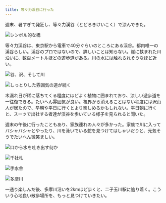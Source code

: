 ```yaml
---
title: 等々力渓谷に行った
---
```

週末、暑すぎて発狂し、等々力渓谷（とどろきけいこく）で涼んできた。

![](https://lh5.googleusercontent.com/Hqnrt8RgharvV7CBS7jUyw-kybtbpeBJdUyTXdcRl4n-sjVRM1e4ChlJuLRU129ZtMEjMEYjW9rua6ZnhLWVBBoUipIJcCm6VuZwolhDxBuVVNqA36KEs4l2NaVbMYLpI-z0KT892GOmt0BhOvg "シンボル的な橋")

等々力渓谷は、東京駅から電車で40分ぐらいのところにある渓谷。都内唯一の渓谷らしい。渓谷のプロではないので、詳しいことは知らない。崖に挟まれた川沿いに、数百メートルほどの遊歩道がある。川の水には触れられそうなほど近い。

![](https://lh3.googleusercontent.com/wAqLmHnIwqrHxc3VyM5kzd2NQgjiQIpTXYwfwW4SoLSmpWxnDyAz8lK-rOQP5PuxXrV4B7PqlYhH5shVWOz6CodZ42MKrMqL1CHb2qRqiVYQtiNLpbSKMPv6u8ggfNCjvD6FlCa8mTgdD1hSxHI "谷、沢、そして川")

![](https://lh5.googleusercontent.com/iTN7MsagIMPI8LQQnAViGR8Q383wZ76L3h2ZfsrFiy2l4ujNxH_3yFYjz1E5a6KETMDLl7jOVEoYh0Y6GUjQUF-TBEmtpJ06EJR4LktX1BXZhUfPvfgy1czZ2bYDzJy7187ob2jaFKA2eG2oJV0 "しっとりした雰囲気の道が続く")

木漏れ日が稀に落ちてくる程度にほどよく植物に囲まれており、涼しい遊歩道を一往復できる。たいへん雰囲気が良い。視界から消えることはない程度には沢山人が居たので、早朝や平日に行くとより楽しめるかもしれない。平日朝に行くと、スーツで出社する者達が渓谷を歩いている様子を見られると聞いた。

週末の午後に行ったこともあり、家族連れの人々が多かった。家族で川に入ってバシャバシャとやったり、川を泳いでいる蛇を見つけてはしゃいだりと、元気そうでたいへん微笑ましい。

![](https://lh3.googleusercontent.com/TrQJC2tRP7vwXnE594oXRd6Wa-h6PDx1nYA8lkKxMLy4GTYC_oyOr0TMV2WWkyIgsnawYIxUnjdSd8Lg0fxg0uP9bSgUrRMWxO2KYs6nI9GrdSBlQIDgTDpjsOR5XoySon8iA6wCjQPNufdcbsM "口から水を吐き出す何か")

![](https://lh5.googleusercontent.com/0x3456p30rujjO01B8WXoUa822iQ7zDboflzAtVdR1pEPZEE8JHKDuaHW20k-RGUg74VoS4H0_acqiS8VaKPOW9ayqqD2Sd-O17lC3F0qtAx50M_PxXJ4Bvkn8jDjU6L0tSn_QzVysV1K_cuDlA "千社札")

![](https://lh5.googleusercontent.com/KFfBNkhRAuoTfgH74jjLo4gIkkjiv4elsR5mJYAI-0xcT0nrc5gQOcB4TpSJ6s88JlzGY2GAC5hlambIuOPTa8hU2qIYs9HBSLGDs-CV0pcIxrM_sBVNv6iryxUnzGh71QZ_nm8XQkp6pCw6yOA "手水舎")

![](https://lh4.googleusercontent.com/zjHFaINq6T6jsUlMkpJimsmVNQ30HLlPLqjc7vzn03oskn6fEI-xV11sbmEQoNyKTvW5PnOxN-puBMVt8iML2zPODDyV3MCtXgydxQ9ApG5WYVNdbNURqScD0SZVmIL7xI-F2RcnJhFvus5UjA8 "多摩川")

一通り楽しんだ後、多摩川沿いを2kmほど歩くと、二子玉川駅に辿り着く。こういう心地良い散歩場所を、もっと見つけていきたい。
